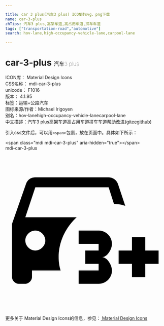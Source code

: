 ```yaml
---

title: car 3 plus(汽车3 plus) ICON转svg、png下载
name: car-3-plus
zhTips: 汽车3 plus,高架车道,高占用车道,拼车车道
tags: ["transportation-road","automotive"]
search: hov-lane,high-occupancy-vehicle-lane,carpool-lane

---
```


# car-3-plus  <small style="font-size: 60%;font-weight: 100">汽车3 plus</small>


<div class="detail-page">
<p>
<span>
ICON库：
<span class="badge-secondary badge">Material Design Icons</span> 
</span>
<br/>
<span>
CSS名称：
<span class="badge-secondary badge">mdi-car-3-plus</span> 
</span>
<br/>
<span>
unicode：
<span class="badge-secondary badge">F1016</span> 
<copy-btn content='F1016' btn-title=""></copy-btn>
<copy-btn :content='String.fromCodePoint(parseInt("F1016", 16))' btn-title="复制U"></copy-btn>
</span>
<br/>
<span>
版本：
<span class="badge-secondary badge">4.1.95</span> 
</span><br/><span>标签：<span class="badge-light badge"><router-link to="/tags/transportation-road.html">运输+公路</router-link></span><span class="badge-light badge"><router-link to="/tags/automotive.html">汽车</router-link></span></span>
<br/>
<span>图标来源/作者：<span class="badge-light badge">Michael Irigoyen</span></span> 
<br/>
<span>别名：<span class="badge-light badge">hov-lane</span><span class="badge-light badge">high-occupancy-vehicle-lane</span><span class="badge-light badge">carpool-lane</span></span><br/><span class="zh-detail">中文描述：<span class="badge-primary badge">汽车3 plus</span><span class="badge-primary badge">高架车道</span><span class="badge-primary badge">高占用车道</span><span class="badge-primary badge">拼车车道</span><span class="help-link"><span>帮助改进</span>(<a href="https://gitee.com/liuwave/icon-helper/edit/master/json/material/car-3-plus.json" target="_blank" rel="noopener noreferrer">gitee</a><a href="https://github.com/liuwave/icon-helper/edit/master/json/material/car-3-plus.json" target="_blank" rel="noopener noreferrer">github</a></span>)</span><br/>
</p>
</div>
<div class="alert alert-dark">
  <i class="mdi mdi-car-3-plus mdi-48px"></i>
  <i class="mdi mdi-car-3-plus mdi-36px"></i>
  <i class="mdi mdi-car-3-plus mdi-24px"></i>
  <i class="mdi mdi-car-3-plus mdi-18px"></i>
</div>
<div>
  <p>引入css文件后，可以用<code>&lt;span&gt;</code>包裹，放在页面中。具体如下所示：    
  </p>
  <div class="alert alert-primary" style="font-size: 14px">
    &lt;span class="mdi mdi-car-3-plus" aria-hidden="true"&gt;&lt;/span&gt;
    <copy-btn content='<span class="mdi mdi-car-3-plus" aria-hidden="true"></span>'></copy-btn>
  </div>
  <div class="alert alert-secondary">
    <i class="mdi mdi-car-3-plus"
    style="font-size: 24px"
    aria-hidden="true"></i> mdi-car-3-plus
    <copy-btn content="mdi-car-3-plus" btn-title="复制图标名称"></copy-btn>
  </div>
</div>
<div id="svg" class="svg-wrap">
<svg xmlns="http://www.w3.org/2000/svg" viewBox="0 0 24 24"><path d="M16.9 5C16.7 4.4 16.1 4 15.5 4H4.5C3.8 4 3.3 4.4 3.1 5L1 11V19C1 19.5 1.5 20 2 20H3C3.5 20 4 19.5 4 19V18H8.3C8.1 17.4 8 16.7 8 16C8 13.6 9.1 11.5 10.7 10H3L4.5 5.5H15.5L16.3 8C16.9 8 17.5 8.1 18 8.3L16.9 5M4.5 12C5.3 12 6 12.7 6 13.5S5.3 15 4.5 15 3 14.3 3 13.5 3.7 12 4.5 12M23 17H21V19H19V17H17V15H19V13H21V15H23V17M14.5 16C15.3 16 16 14.8 16 14C16 12.9 15.1 12 14 12H11V14H14V15H12V17H14V18H11V20H14C15.1 20 16 19.1 16 18C16 17.2 15.3 16 14.5 16Z" /></svg>
</div>
<detail full-name='mdi-car-3-plus'></detail>
    
<div><p>更多关于 Material Design Icons的信息，参见：<a target="_blank" href="https://iconhelper.cn/material.html"> Material Design Icons</a>
</p></div>
